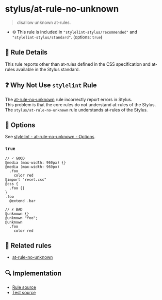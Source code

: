 # stylus/at-rule-no-unknown

> disallow unknown at-rules.

- :gear: This rule is included in `"stylelint-stylus/recommended"` and `"stylelint-stylus/standard"`. (options: `true`)

## :book: Rule Details

This rule reports other than at-rules defined in the CSS specification and at-rules available in the Stylus standard.

## :question: Why Not Use `stylelint` Rule

The [at-rule-no-unknown] rule incorrectly report errors in Stylus.  
This problem is that the core rules do not understand at-rules of the Stylus.  
The `stylus/at-rule-no-unknown` rule understands at-rules of the Stylus.

## :wrench: Options

See [stylelint - at-rule-no-unknown - Options](https://stylelint.io/user-guide/rules/at-rule-no-unknown#options).

### `true`

<stylelint-code-block :rules="{ 'stylus/at-rule-no-unknown': true }">

```styl
// ✓ GOOD
@media (max-width: 960px) {}
@media (max-width: 960px)
  .foo
    color red
@import "reset.css"
@css {
  .foo {}
}
.foo
  @extend .bar

// ✗ BAD
@unknown {}
@unknown "foo";
@unknown
  .foo
    color red
```

</stylelint-code-block>

## :couple: Related rules

- [at-rule-no-unknown]

[at-rule-no-unknown]: https://stylelint.io/user-guide/rules/at-rule-no-unknown

## :mag: Implementation

- [Rule source](https://github.com/stylus/stylelint-stylus/blob/main/lib/rules/at-rule-no-unknown.js)
- [Test source](https://github.com/stylus/stylelint-stylus/blob/main/tests/lib/rules/at-rule-no-unknown.js)
